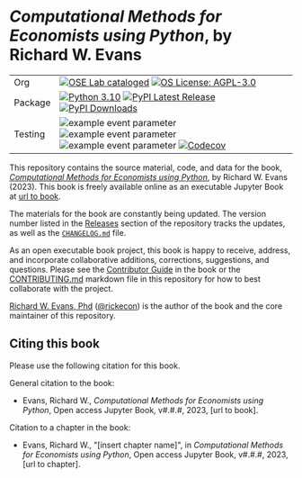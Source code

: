 # *Computational Methods for Economists using Python*, by Richard W. Evans

| | |
| --- | --- |
| Org | [![OSE Lab cataloged](https://img.shields.io/badge/OSE%20Lab-catalogued-critical)](https://github.com/OpenSourceEcon) [![OS License: AGPL-3.0](https://img.shields.io/badge/OS%20License-AGPL%203.0-yellow)](https://github.com/OpenSourceEcon/CompMethods/blob/main/LICENSE) |
| Package | [![Python 3.10](https://img.shields.io/badge/python-3.10-blue.svg)](https://www.python.org/downloads/release/python-31013/) [![PyPI Latest Release](https://img.shields.io/pypi/v/compmethods.svg)](https://pypi.org/project/compmethods/) [![PyPI Downloads](https://img.shields.io/pypi/dm/compmethods.svg?label=PyPI%20downloads)](https://pypi.org/project/compmethods/) |
| Testing | ![example event parameter](https://github.com/OpenSourceEcon/CompMethods/actions/workflows/build_and_test.yml/badge.svg?branch=main) ![example event parameter](https://github.com/OpenSource/CompMethods/actions/workflows/deploy_docs.yml/badge.svg?branch=main) ![example event parameter](https://github.com/OpenSourceEcon/CompMethods/actions/workflows/check_format.yml/badge.svg?branch=main) [![Codecov](https://codecov.io/gh/OpenSourceEcon/CompMethods/branch/main/graph/badge.svg)](https://codecov.io/gh/OpenSourceEcon/compmethods) |

This repository contains the source material, code, and data for the book, [*Computational Methods for Economists using Python*](), by Richard W. Evans (2023). This book is freely available online as an executable Jupyter Book at [url to book]().

The materials for the book are constantly being updated. The version number listed in the [Releases](https://github.com/OpenSourceEcon/CompMethods/releases) section of the repository tracks the updates, as well as the [`CHANGELOG.md`](CHANGELOG.md) file.

As an open executable book project, this book is happy to receive, address, and incorporate collaborative additions, corrections, suggestions, and questions. Please see the [Contributor Guide]() in the book or the [CONTRIBUTING.md](CONTRIBUTING.md) markdown file in this repository for how to best collaborate with the project.

[Richard W. Evans, Phd](https://sites.google.com/site/rickecon) ([@rickecon](https://github.com/rickecon)) is the author of the book and the core maintainer of this repository.

## Citing this book
Please use the following citation for this book.

General citation to the book:
* Evans, Richard W., *Computational Methods for Economists using Python*, Open access Jupyter Book, v#.#.#, 2023, [url to book].

Citation to a chapter in the book:
* Evans, Richard W., "[insert chapter name]", in *Computational Methods for Economists using Python*, Open access Jupyter Book, v#.#.#, 2023, [url to chapter].
